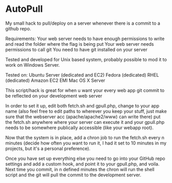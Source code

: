 AutoPull
========

My small hack to pull/deploy on a server whenever there is a commit to a github repo.

Requirements:
Your web server needs to have enough permissions to write and read the folder where the flag is being put
Your web server needs permissions to call git
You need to have git installed on your server

Tested and developed for Unix based system, probably possible to mod it to work on Windows Server.

Tested on:
	Ubuntu Server (dedicated and EC2)
	Fedora (dedicated)
	RHEL (dedicated)
	Amazon EC2 EMI
	Mac OS X Server

This script/hack is great for when u want your every web app git commit to be reflected on your development web server

In order to set it up, edit both fetch.sh and gpull.php,
change <yourAppName> to your app name (also feel free to edit paths to wherever you keep your stuff, just make sure that the webserver acc (apache/apache2/www) can write there)
put the fetch.sh anywhere where your server can execute it and your gpull.php needs to be somewhere publically accessible (like your webapp root).

Now that the system is in place, add a chron job to run the fetch.sh every n minutes (decide how often you want to run it, I had it set to 10 minutes in my projects, but it's a personal preference).

Once you have set up everything else you need to go into your GitHub repo settings and add a custom hook, and point it to your gpull.php, and voila. Next time you commit, in n defined minutes the chron will run the shell script and the git will pull the commit to the development server.